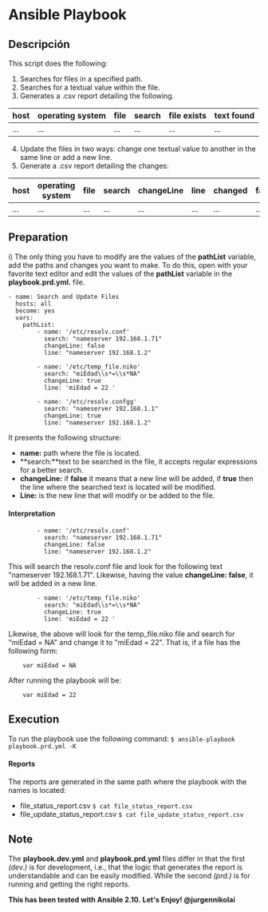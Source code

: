 # Ansible Playbook 

## Descripción
This script does the following: 
1. Searches for files in a specified path.
2. Searches for a textual value within the file.
3. Generates a .csv report detailing the following. 

host | operating system |  file | search | file exists | text found
---- | ---- | ---- | ---- | ---- | ----
... | ... | ... | ... | ... | ...

4. Update the files in two ways: change one textual value to another in the same line or add a new line.
5. Generate a .csv report detailing the changes:

host | operating system | file | search | changeLine | line | changed | failed | backupFile | msg 
---- | ---- | ---- | ---- | ---- | ---- | ---- | ---- | ---- | ---- 
... | ... | ... | ... | ... | ... | ... | ... | ... | ...

## Preparation
i) The only thing you have to modify are the values of the **pathList** variable, add the paths and changes you want to make. 
To do this, open with your favorite text editor and edit the values of the **pathList** variable in the **playbook.prd.yml.** file.

	- name: Search and Update Files
	  hosts: all
	  become: yes
	  vars:
		pathList:
			- name: '/etc/resolv.conf'
			  search: "nameserver 192.168.1.71"
			  changeLine: false
			  line: "nameserver 192.168.1.2"

			- name: '/etc/temp_file.niko'
			  search: "miEdad\\s*=\\s*NA"
			  changeLine: true
			  line: 'miEdad = 22 '

			- name: '/etc/resolv.confgg'
			  search: "nameserver 192.168.1.1"
			  changeLine: true
			  line: "nameserver 192.168.1.2"
			  
It presents the following structure: 
* **name:** path where the file is located.
* **search:**text to be searched in the file, it accepts regular expressions for a better search.
* **changeLine:** if **false** it means that a new line will be added, if **true** then the line where the searched text is located will be modified.
* **Line:** is the new line that will modify or be added to the file.

#### Interpretation
            - name: '/etc/resolv.conf'
              search: "nameserver 192.168.1.71"
              changeLine: false
              line: "nameserver 192.168.1.2"
This will search the resolv.conf file and look for the following text "nameserver 192.168.1.71". Likewise, having the value **changeLine: false**, it will be added in a new line. 

            - name: '/etc/temp_file.niko'
              search: "miEdad\\s*=\\s*NA"
              changeLine: true
              line: 'miEdad = 22 '
Likewise, the above will look for the temp_file.niko file and search for "miEdad = NA" and change it to "miEdad = 22". That is, if a file has the following form:

		var miEdad = NA

After running the playbook will be:

		var miEdad = 22

## Execution
To run the playbook use the following command:
`$ ansible-playbook playbook.prd.yml -K`

#### Reports
The reports are generated in the same path where the playbook with the names is located: 
 * file_status_report.csv
`$ cat file_status_report.csv`
 * file_update_status_report.csv
`$ cat file_update_status_report.csv`

## Note
The **playbook.dev.yml** and **playbook.prd.yml** files differ in that the first *(dev.)* is for development, i.e., that the logic that generates the report is understandable and can be easily modified. While the second *(prd.)* is for running and getting the right reports.

**This has been tested with Ansible 2.10.** 
**Let's Enjoy! @jurgennikolai**